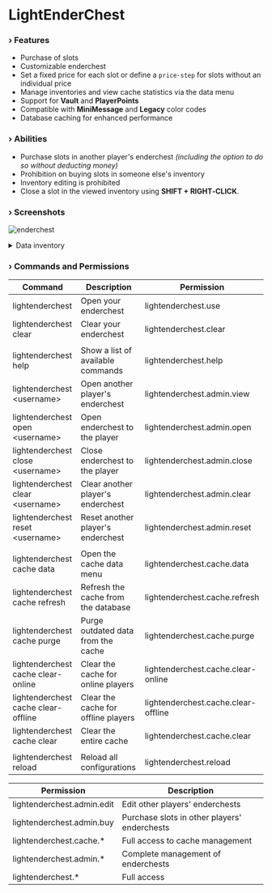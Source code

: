 # LightEnderChest

### › Features

- Purchase of slots
- Customizable enderchest
- Set a fixed price for each slot or define a `price-step` for slots without an individual price
- Manage inventories and view cache statistics via the data menu
- Support for **Vault** and **PlayerPoints**
- Compatible with **MiniMessage** and **Legacy** color codes
- Database caching for enhanced performance

### › Abilities

- Purchase slots in another player's enderchest _(including the option to do so without deducting money)_
- Prohibition on buying slots in someone else's inventory
- Inventory editing is prohibited
- Close a slot in the viewed inventory using **SHIFT + RIGHT‑CLICK**.

### › Screenshots

![enderchest](https://github.com/user-attachments/assets/4c69b385-73b4-418d-826b-9e4398bb765f)

<details>
<summary>Data inventory</summary>

![data1](https://github.com/user-attachments/assets/bb0d4895-883e-495a-86c0-09337ab4ba1e)
![data2](https://github.com/user-attachments/assets/be8a2f27-c116-4123-9a6e-7c6ad9465594)

</details>

### › Commands and Permissions

| Command                             | Description                         | Permission                          |
|-------------------------------------|-------------------------------------|-------------------------------------|
| lightenderchest                     | Open your enderchest                | lightenderchest.use                 |
| lightenderchest clear               | Clear your enderchest               | lightenderchest.clear               |
|                                     |                                     |                                     |
| lightenderchest help                | Show a list of available commands   | lightenderchest.help                |
| lightenderchest \<username>         | Open another player's enderchest    | lightenderchest.admin.view          |
| lightenderchest open \<username>    | Open enderchest to the player       | lightenderchest.admin.open          |
| lightenderchest close \<username>   | Close enderchest to the player      | lightenderchest.admin.close         |
| lightenderchest clear \<username>   | Clear another player's enderchest   | lightenderchest.admin.clear         |
| lightenderchest reset \<username>   | Reset another player's enderchest   | lightenderchest.admin.reset         |
|                                     |                                     |                                     |
| lightenderchest cache data          | Open the cache data menu            | lightenderchest.cache.data          |
| lightenderchest cache refresh       | Refresh the cache from the database | lightenderchest.cache.refresh       |
| lightenderchest cache purge         | Purge outdated data from the cache  | lightenderchest.cache.purge         |
| lightenderchest cache clear-online  | Clear the cache for online players  | lightenderchest.cache.clear-online  |
| lightenderchest cache clear-offline | Clear the cache for offline players | lightenderchest.cache.clear-offline |
| lightenderchest cache clear         | Clear the entire cache              | lightenderchest.cache.clear         |
|                                     |                                     |                                     |
| lightenderchest reload              | Reload all configurations           | lightenderchest.reload              |

| Permission                 | Description                                   |
|----------------------------|-----------------------------------------------|
| lightenderchest.admin.edit | Edit other players' enderchests               |
| lightenderchest.admin.buy  | Purchase slots in other players' enderchests  |
| lightenderchest.cache.*    | Full access to cache management               |
| lightenderchest.admin.*    | Complete management of enderchests            |
| lightenderchest.*          | Full access                                   |
